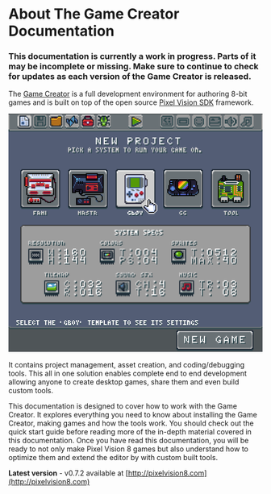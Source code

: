 # About The Game Creator Documentation

### This documentation is currently a work in progress. Parts of it may be incomplete or missing. Make sure to continue to check for updates as each version of the Game Creator is released.

The [Game Creator](https://pixelvision8.itch.io/game-creator) is a full development environment for authoring 8-bit games and is built on top of the open source [Pixel Vision SDK](http://pixelvisionsdk.com) framework. 

![image alt text](images/FullDocumentationReadme_image_0.png)

It contains project management, asset creation, and coding/debugging tools. This all in one solution enables complete end to end development allowing anyone to create desktop games, share them and even build custom tools.

This documentation is designed to cover how to work with the Game Creator. It explores everything you need to know about installing the Game Creator, making games and how the tools work. You should check out the quick start guide before reading more of the in-depth material covered in this documentation. Once you have read this documentation, you will be ready to not only make Pixel Vision 8 games but also understand how to optimize them and extend the editor by with custom built tools.

**Latest version** - v0.7.2 available at [http://pixelvision8.com](http://pixelvision8.com)


